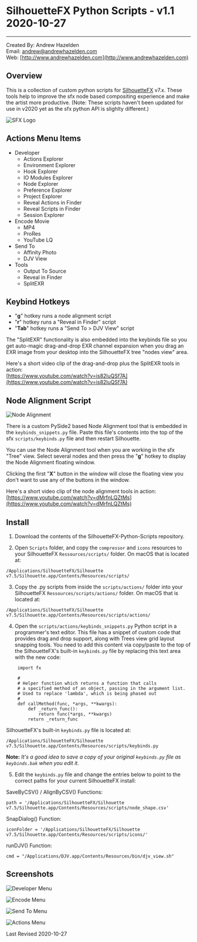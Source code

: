 
# SilhouetteFX Python Scripts - v1.1 2020-10-27 #

---

Created By: Andrew Hazelden  
Email: [andrew@andrewhazelden.com](mailto:andrew@andrewhazelden.com)  
Web: [http://www.andrewhazelden.com](http://www.andrewhazelden.com)  


## <a name="overview"></a>Overview ##

This is a collection of custom python scripts for [SilhouetteFX](http://www.silhouettefx.com/) v7.x. These tools help to improve the sfx node based compositing experience and make the artist more productive. (Note: These scripts haven't been updated for use in v2020 yet as the sfx python API is slighlty different.)


![SFX Logo](Docs/images/sfx-logo.png)


## <a name="actions-menu-items"></a>Actions Menu Items ##

- Developer
	- Actions Explorer
	- Environment Explorer
	- Hook Explorer
	- IO Modules Explorer
	- Node Explorer
	- Preference Explorer
	- Project Explorer
	- Reveal Actions in Finder
	- Reveal Scripts in Finder
	- Session Explorer
- Encode Movie
	- MP4
	- ProRes
	- YouTube LQ
- Send To
	- Affinity Photo
	- DJV View
- Tools
	- Output To Source
	- Reveal in Finder
	- SplitEXR

## <a name="keybind-hotkeys"></a>Keybind Hotkeys ##

- "**g**" hotkey runs a node alignment script
- "**r**" hotkey runs a "Reveal in Finder" script
- "**Tab**" hotkey runs a "Send To > DJV View" script

The "SplitEXR" functionality is also embedded into the keybinds file so you get auto-magic drag-and-drop EXR channel expansion when you drag an EXR image from your desktop into the SilhouetteFX tree "nodes view" area.

Here's a short video clip of the drag-and-drop plus the SplitEXR tools in action:  
[https://www.youtube.com/watch?v=is82luQSf7A](https://www.youtube.com/watch?v=is82luQSf7A)

## <a name="node-alignment"></a>Node Alignment Script ##

![Node Alignment](Docs/images/sfx-pyside-align-nodes-window.png)

There is a custom PySide2 based Node Alignment tool that is embedded in the `keybinds_snippets.py` file. Paste this file's contents into the top of the sfx `scripts/keybinds.py` file and then restart Silhouette.

You can use the Node Alignment tool when you are working in the sfx "Tree" view. Select several nodes and then press the "**g**" hotkey to display the Node Alignment floating window.

Clicking the first "**X**" button in the window will close the floating view you don't want to use any of the buttons in the window.

Here's a short video clip of the node alignment tools in action:  
[https://www.youtube.com/watch?v=dMrfnLQZtMs](https://www.youtube.com/watch?v=dMrfnLQZtMs)


## <a name="install"></a>Install ##

1. Download the contents of the SilhouetteFX-Python-Scripts repository.

2. Open `Scripts` folder, and copy the `compressor` and `icons` resources to your SilhouetteFX `Ressources/scripts/` folder. On macOS that is located at:

`/Applications/SilhouetteFX/Silhouette v7.5/Silhouette.app/Contents/Resources/scripts/`

3. Copy the .py scripts from inside the `scripts/actions/` folder into your SilhouetteFX `Ressources/scripts/actions/` folder. On macOS that is located at:

`/Applications/SilhouetteFX/Silhouette v7.5/Silhouette.app/Contents/Resources/scripts/actions/`

4. Open the `scripts/actions/keybinds_snippets.py` Python script in a programmer's text editor. This file has a snippet of custom code that provides drag and drop support, along with Trees view grid layout snapping tools. You need to add this content via copy/paste to the top of the SilhouetteFX's built-in `keybinds.py` file by replacing this text area with the new code:

		import fx

		#
		# Helper function which returns a function that calls
		# a specified method of an object, passing in the argument list.
		# Used to replace 'lambda', which is being phased out
		#
		def callMethod(func, *args, **kwargs):
			def _return_func():
				return func(*args, **kwargs)
			return _return_func

SilhouetteFX's built-in `keybinds.py` file is located at:

`/Applications/SilhouetteFX/Silhouette v7.5/Silhouette.app/Contents/Resources/scripts/keybinds.py`


**Note:** *It's a good idea to save a copy of your original `keybinds.py` file as `keybinds.bak` when you edit it.*

5. Edit the `keybinds.py` file and change the entries below to point to the correct paths for your current SilhouetteFX install:

SaveByCSV() / AlignByCSV() Functions:

`path = '/Applications/SilhouetteFX/Silhouette v7.5/Silhouette.app/Contents/Resources/scripts/node_shape.csv'`

SnapDialog() Function:

`iconFolder = '/Applications/SilhouetteFX/Silhouette v7.5/Silhouette.app/Contents/Resources/scripts/icons/'`

runDJV() Function:

`cmd = "/Applications/DJV.app/Contents/Resources/bin/djv_view.sh"`

## <a name="screenshots"></a>Screenshots ##

![Developer Menu](Docs/images/sfx-actions-menu-developer.png)

![Encode Menu](Docs/images/sfx-actions-menu-encode-movie.png)

![Send To Menu](Docs/images/sfx-actions-menu-send-to.png)

![Actions Menu](Docs/images/sfx-actions-menu-tools.png)


Last Revised 2020-10-27
